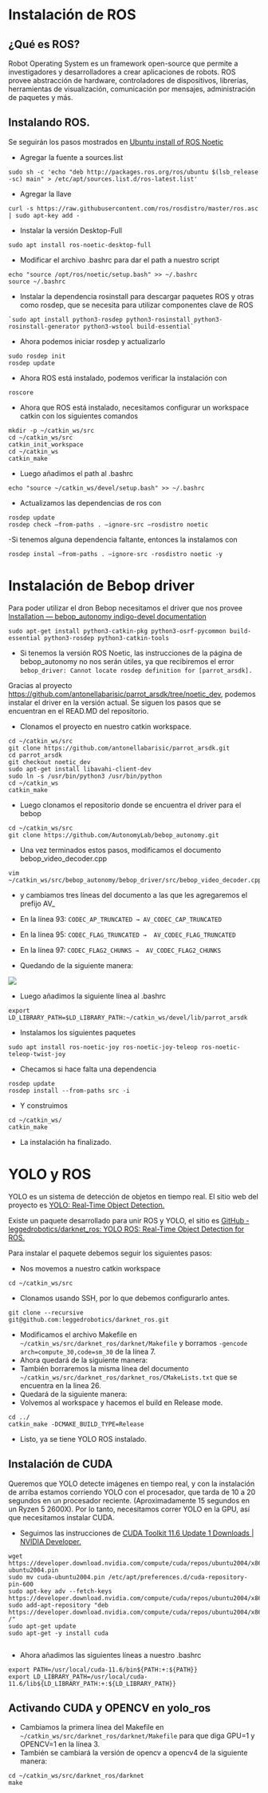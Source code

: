 # Instalación de ROS
## ¿Qué es ROS? 
Robot Operating System es un framework open-source que permite a investigadores y desarrolladores a crear aplicaciones de robots. ROS provee abstracción de hardware, controladores de dispositivos, librerías, herramientas de visualización, comunicación por mensajes, administración de paquetes y más.
## Instalando ROS.
Se seguirán los pasos mostrados en  [Ubuntu install of ROS Noetic](http://wiki.ros.org/Installation/Ubuntu "Ubuntu install of ROS Noetic")
- Agregar la fuente a sources.list
```
sudo sh -c 'echo "deb http://packages.ros.org/ros/ubuntu $(lsb_release -sc) main" > /etc/apt/sources.list.d/ros-latest.list'
```
- Agregar la llave
```
curl -s https://raw.githubusercontent.com/ros/rosdistro/master/ros.asc | sudo apt-key add -
```
- Instalar la versión Desktop-Full
```
sudo apt install ros-noetic-desktop-full
```
- Modificar el archivo .bashrc para dar el path a nuestro script
```
echo "source /opt/ros/noetic/setup.bash" >> ~/.bashrc 
source ~/.bashrc
```
- Instalar la dependencia rosinstall para descargar paquetes ROS y otras como rosdep, que se necesita para utilizar componentes clave de ROS
```
`sudo apt install python3-rosdep python3-rosinstall python3-rosinstall-generator python3-wstool build-essential`
```
- Ahora podemos iniciar rosdep y actualizarlo
```
sudo rosdep init
rosdep update
```
- Ahora ROS está instalado, podemos verificar la instalación con 
```
roscore
```
- Ahora que ROS está instalado, necesitamos configurar un workspace catkin con los siguientes comandos
```
mkdir -p ~/catkin_ws/src
cd ~/catkin_ws/src
catkin_init_workspace
cd ~/catkin_ws
catkin_make
```
-  Luego añadimos el path al .bashrc
```
echo "source ~/catkin_ws/devel/setup.bash" >> ~/.bashrc
```
- Actualizamos las dependencias de ros con 
```
rosdep update
rosdep check –from-paths . –ignore-src –rosdistro noetic
```
-Si tenemos alguna dependencia faltante, entonces la instalamos con
```
rosdep instal –from-paths . –ignore-src -rosdistro noetic -y
```
# Instalación de Bebop driver
Para poder utilizar el dron Bebop necesitamos el driver que nos provee [Installation — bebop_autonomy indigo-devel documentation](https://bebop-autonomy.readthedocs.io/en/latest/installation.html "Installation — bebop_autonomy indigo-devel documentation")
```
sudo apt-get install python3-catkin-pkg python3-osrf-pycommon build-essential python3-rosdep python3-catkin-tools
```
- Si tenemos la versión ROS Noetic, las instrucciones de la página de bebop_autonomy no nos serán útiles, ya que recibiremos el error 
`bebop_driver: Cannot locate rosdep definition for [parrot_arsdk].`

Gracias al proyecto https://github.com/antonellabarisic/parrot_arsdk/tree/noetic_dev, podemos instalar el driver en la versión actual. Se siguen los pasos que se encuentran en el READ.MD del repositorio.

- Clonamos el proyecto en nuestro catkin workspace.
```
cd ~/catkin_ws/src
git clone https://github.com/antonellabarisic/parrot_arsdk.git
cd parrot_arsdk
git checkout noetic_dev
sudo apt-get install libavahi-client-dev
sudo ln -s /usr/bin/python3 /usr/bin/python
cd ~/catkin_ws
catkin_make
```
- Luego clonamos el repositorio donde se encuentra el driver para el bebop
```
cd ~/catkin_ws/src
git clone https://github.com/AutonomyLab/bebop_autonomy.git
```
- Una vez terminados estos pasos, modificamos el documento bebop_video_decoder.cpp
```
vim ~/catkin_ws/src/bebop_autonomy/bebop_driver/src/bebop_video_decoder.cpp
```
- y cambiamos tres líneas del documento a las que les agregaremos el prefijo AV_
 - En la línea 93:
 `CODEC_AP_TRUNCATED → AV_CODEC_CAP_TRUNCATED`
 - En la línea 95:
 `CODEC_FLAG_TRUNCATED →  AV_CODEC_FLAG_TRUNCATED`
 - En la línea 97:
 `CODEC_FLAG2_CHUNKS →  AV_CODEC_FLAG2_CHUNKS`
 
- Quedando de la siguiente manera:

![](https://github.com/SSVueloDron/SSVD/blob/main/img/bebopvideo.png)

- Luego añadimos la siguiente línea al .bashrc
```
export LD_LIBRARY_PATH=$LD_LIBRARY_PATH:~/catkin_ws/devel/lib/parrot_arsdk
```
- Instalamos los siguientes paquetes
```
sudo apt install ros-noetic-joy ros-noetic-joy-teleop ros-noetic-teleop-twist-joy
```
- Checamos si hace falta una dependencia
```
rosdep update
rosdep install --from-paths src -i
```
- Y construimos
```
cd ~/catkin_ws/
catkin_make
```
- La instalación ha finalizado.


# YOLO y ROS

YOLO es un sistema de detección de objetos en tiempo real. El sitio web del proyecto es [YOLO: Real-Time Object Detection.](https://pjreddie.com/darknet/yolo/ "YOLO: Real-Time Object Detection.")

Existe un paquete desarrollado para unir ROS y YOLO, el sitio es [GitHub - leggedrobotics/darknet_ros: YOLO ROS: Real-Time Object Detection for ROS.](https://github.com/leggedrobotics/darknet_ros "GitHub - leggedrobotics/darknet_ros: YOLO ROS: Real-Time Object Detection for ROS.")

Para instalar el paquete debemos seguir los siguientes pasos:
- Nos movemos a nuestro catkin workspace 
```
cd ~/catkin_ws/src
```
- Clonamos usando SSH, por lo que debemos configurarlo antes.
```
git clone --recursive 
git@github.com:leggedrobotics/darknet_ros.git
```
- Modificamos el archivo Makefile en `~/catkin_ws/src/darknet_ros/darknet/Makefile` y borramos `-gencode arch=compute_30,code=sm_30`  de la línea 7. 
- Ahora quedará de la siguiente manera:
- También borraremos la misma línea del documento `~/catkin_ws/src/darknet_ros/darknet_ros/CMakeLists.txt` que se encuentra en la linea 26. 
- Quedará de la siguiente manera:
- Volvemos al workspace y hacemos el build en Release mode.
```
cd ../
catkin_make -DCMAKE_BUILD_TYPE=Release
```

- Listo, ya se tiene YOLO ROS instalado.

## Instalación de CUDA
Queremos que YOLO detecte imágenes en tiempo real, y con la instalación de arriba estamos corriendo YOLO con el procesador, que tarda de 10 a 20 segundos en un procesador reciente.  (Aproximadamente 15 segundos en un Ryzen 5 2600X). Por lo tanto, necesitamos correr YOLO en la GPU, así que necesitamos instalar CUDA.
- Seguimos las instrucciones de [CUDA Toolkit 11.6 Update 1 Downloads | NVIDIA Developer.](https://developer.nvidia.com/cuda-downloads?target_os=Linux&target_arch=x86_64&Distribution=Ubuntu&target_version=20.04&target_type=deb_network "CUDA Toolkit 11.6 Update 1 Downloads | NVIDIA Developer.")

```
wget https://developer.download.nvidia.com/compute/cuda/repos/ubuntu2004/x86_64/cuda-ubuntu2004.pin
sudo mv cuda-ubuntu2004.pin /etc/apt/preferences.d/cuda-repository-pin-600
sudo apt-key adv --fetch-keys https://developer.download.nvidia.com/compute/cuda/repos/ubuntu2004/x86_64/7fa2af80.pub
sudo add-apt-repository "deb https://developer.download.nvidia.com/compute/cuda/repos/ubuntu2004/x86_64/ /"
sudo apt-get update
sudo apt-get -y install cuda


```
- Ahora añadimos las siguientes líneas a nuestro .bashrc
```
export PATH=/usr/local/cuda-11.6/bin${PATH:+:${PATH}}
export LD_LIBRARY_PATH=/usr/local/cuda-11.6/lib${LD_LIBRARY_PATH:+:${LD_LIBRARY_PATH}}
```

## Activando CUDA y OPENCV en yolo_ros
- Cambiamos la primera línea del Makefile en `~/catkin_ws/src/darknet_ros/darknet/Makefile` para que diga GPU=1 y OPENCV=1 en la línea 3.
- También se cambiará la versión de opencv a opencv4 de la siguiente manera:
```
cd ~/catkin_ws/src/darknet_ros/darknet
make
```
